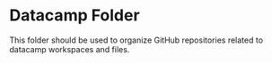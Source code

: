 # Datacamp Folder

This folder should be used to organize GitHub repositories related to datacamp workspaces and files.
